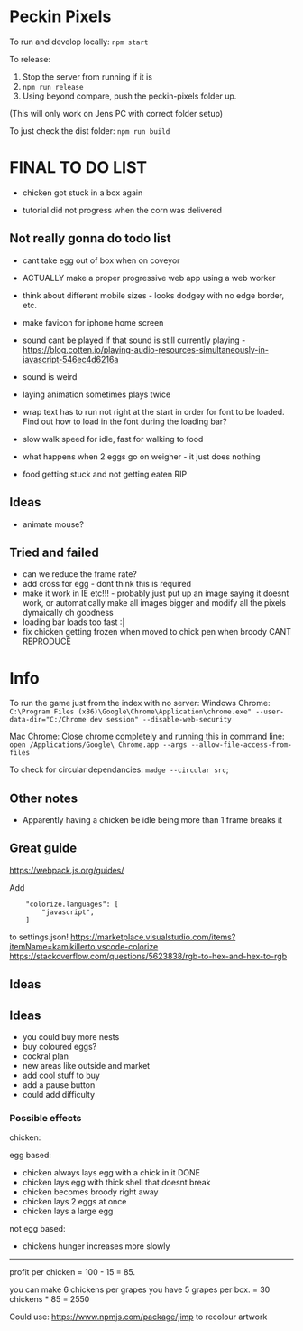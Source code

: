 # Peckin Pixels #
To run and develop locally: `npm start`

To release:
1. Stop the server from running if it is
2. `npm run release`
3. Using beyond compare, push the peckin-pixels folder up.

(This will only work on Jens PC with correct folder setup)

To just check the dist folder: `npm run build`



# FINAL TO DO LIST #

* chicken got stuck in a box again

* tutorial did not progress when the corn was delivered


## Not really gonna do todo list ##

* cant take egg out of box when on coveyor

* ACTUALLY make a proper progressive web app using a web worker

* think about different mobile sizes - looks dodgey with no edge border, etc.
* make favicon for iphone home screen

* sound cant be played if that sound is still currently playing - https://blog.cotten.io/playing-audio-resources-simultaneously-in-javascript-546ec4d6216a
* sound is weird


* laying animation sometimes plays twice

* wrap text has to run not right at the start in order for font to be loaded. Find out how to load in the font during the loading bar?

* slow walk speed for idle, fast for walking to food

* what happens when 2 eggs go on weigher - it just does nothing

* food getting stuck and not getting eaten RIP

## Ideas ##
* animate mouse?

## Tried and failed

* can we reduce the frame rate?
* add cross for egg - dont think this is required
* make it work in IE etc!!! - probably just put up an image saying it doesnt work, or automatically make all images bigger and modify all the pixels dymaically oh goodness
* loading bar loads too fast :|
* fix chicken getting frozen when moved to chick pen when broody CANT REPRODUCE

# Info #

To run the game just from the index with no server:
Windows Chrome:
`C:\Program Files (x86)\Google\Chrome\Application\chrome.exe" --user-data-dir="C:/Chrome dev session" --disable-web-security`

Mac Chrome: 
Close chrome completely and running this in command line:
`open /Applications/Google\ Chrome.app --args --allow-file-access-from-files`

To check for circular dependancies:
`madge --circular src`;

## Other notes ##

* Apparently having a chicken be idle being more than 1 frame breaks it

## Great guide ##
https://webpack.js.org/guides/

Add 
```
    "colorize.languages": [
        "javascript",
    ]
```
to settings.json!
https://marketplace.visualstudio.com/items?itemName=kamikillerto.vscode-colorize
https://stackoverflow.com/questions/5623838/rgb-to-hex-and-hex-to-rgb

## Ideas ##


## Ideas ## 
* you could buy more nests
* buy coloured eggs?
* cockral plan
* new areas like outside and market
* add cool stuff to buy
* add a pause button
* could add difficulty


### Possible effects ###

chicken:

egg based:
* chicken always lays egg with a chick in it DONE
* chicken lays egg with thick shell that doesnt break
* chicken becomes broody right away
* chicken lays 2 eggs at once
* chicken lays a large egg

not egg based:
* chickens hunger increases more slowly

----
profit per chicken = 100 - 15 = 85.

you can make 6 chickens per grapes
you have 5 grapes per box.
= 30 chickens * 85 = 2550

Could use:
https://www.npmjs.com/package/jimp to recolour artwork